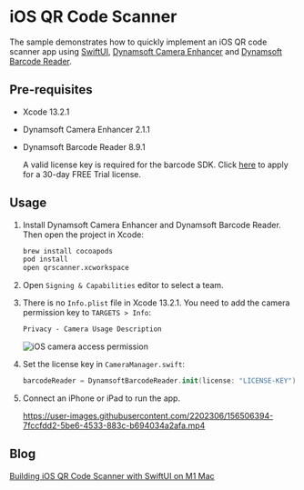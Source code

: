 # iOS QR Code Scanner
The sample demonstrates how to quickly implement an iOS QR code scanner app using [SwiftUI](https://developer.apple.com/xcode/swiftui/), [Dynamsoft Camera Enhancer](https://www.dynamsoft.com/camera-enhancer/docs/programming/ios/guide/guide.html?ver=latest) and [Dynamsoft Barcode Reader](https://www.dynamsoft.com/barcode-reader/programming/objectivec-swift/user-guide.html?ver=latest).

## Pre-requisites
- Xcode 13.2.1
- Dynamsoft Camera Enhancer 2.1.1
- Dynamsoft Barcode Reader 8.9.1
   
   A valid license key is required for the barcode SDK. Click [here](https://www.dynamsoft.com/customer/license/trialLicense?product=dbr) to apply for a 30-day FREE Trial license.

## Usage
1. Install Dynamsoft Camera Enhancer and Dynamsoft Barcode Reader. Then open the project in Xcode:

    ```bash
    brew install cocoapods
    pod install
    open qrscanner.xcworkspace
    ```
    
2. Open `Signing & Capabilities` editor to select a team.
3. There is no `Info.plist` file in Xcode 13.2.1. You need to add the camera permission key to `TARGETS > Info`:
    
    ```xml
    Privacy - Camera Usage Description
    ```

    ![iOS camera access permission](https://www.dynamsoft.com/codepool/img/2022/03/ios-camera-access-permission.png)
    
4. Set the license key in `CameraManager.swift`:
    
    ```swift
    barcodeReader = DynamsoftBarcodeReader.init(license: "LICENSE-KEY")
    ```
5. Connect an iPhone or iPad to run the app. 
    
    https://user-images.githubusercontent.com/2202306/156506394-7fccfdd2-5be6-4533-883c-b694034a2afa.mp4
    
## Blog
[Building iOS QR Code Scanner with SwiftUI on M1 Mac](https://www.dynamsoft.com/codepool/ios-qr-code-scanner-swiftui-m1-mac.html)
